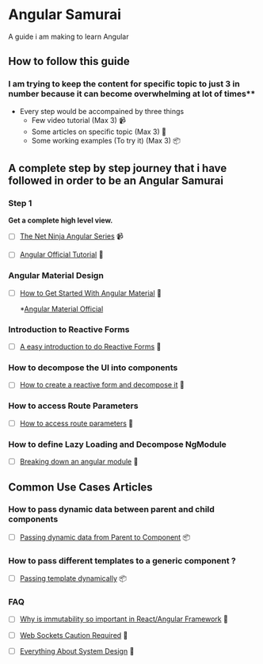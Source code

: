 # Angular Samurai

A guide i am making to learn Angular

## How to follow this guide 

### I am trying to keep the content for specific topic to just 3 in number because it can become overwhelming at lot of times**

* Every step would be accompained by three things
  * Few video tutorial (Max 3) :video_camera:
  * Some articles on specific topic (Max 3) :notebook:
  * Some working examples (To try it) (Max 3) :package:

## A complete step by step journey that i have followed in order to be an Angular Samurai

### Step 1

**Get a complete high level view.**

- [ ] [The Net Ninja Angular Series](https://www.youtube.com/watch?v=DwTNR3EBSJQ&lxist=PL4cUxeGkcC9jqhk5RvBiEwHMKSUXPyng0) :video_camera:

- [ ] [Angular Official Tutorial](https://angular.io/tutorial) :notebook:

### Angular Material Design

- [ ] [How to Get Started With Angular Material](https://alligator.io/angular/angular-material-2/) :notebook:

  *[Angular Material Official](https://material.angular.io/)
  
### Introduction to Reactive Forms 

- [ ] [A easy introduction to do Reactive Forms](https://alligator.io/angular/reactive-forms-introduction/) :notebook:
  
### How to decompose the UI into components

- [ ] [How to create a reactive form and decompose it](https://toddmotto.com/component-architecture-reactive-forms-angular) :notebook:

### How to access Route Parameters

 - [ ] [How to access route parameters](https://toddmotto.com/angular-parent-routing-params) :notebook:
 
### How to define Lazy Loading and Decompose NgModule

- [ ] [Breaking down an angular module](https://toddmotto.com/lazy-loading-angular-code-splitting-webpack) :notebook:

## Common Use Cases Articles

### How to pass dynamic data between parent and child components  

- [ ] [Passing dynamic data from Parent to Component](https://ngdev.space/angular-2-input-property-changes-detection-3ccbf7e366d2) :package:

### How to pass different templates to a generic component ?

- [ ] [Passing template dynamically](https://blog.mgechev.com/2017/10/01/angular-template-ref-dynamic-scoping-custom-templates/) :package:

### FAQ

- [ ] [Why is immutability so important in React/Angular Framework](https://stackoverflow.com/questions/34385243/why-is-immutability-so-important-or-needed-in-javascript) :notebook:

- [ ] [Web Sockets Caution Required](https://samsaffron.com/archive/2015/12/29/websockets-caution-required) :notebook:

- [ ] [Everything About System Design](https://martinfowler.com/design.html) :notebook:



